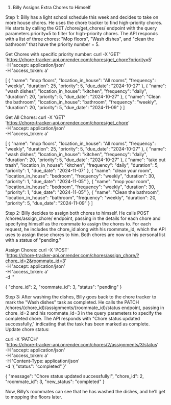 1. Billy Assigns Extra Chores to Himself


Step 1: Billy has a light school schedule this week and decides to take on more house chores. He uses the chore tracker to find high-priority chores. He starts by calling the GET /chore/get_chores/ endpoint with the query parameters priority=5 to filter for high-priority chores. The API responds with a list of three chores: "Mop floors", "Wash dishes", and "clean the bathroom" that have the priority number = 5.  

Get Chores with specific priority number:
curl -X 'GET' \
  'https://chore-tracker-api.onrender.com/chores/get_chore?priority=5' \
  -H 'accept: application/json' \
  -H 'access_token: a'

[
  {
    "name": "mop floors",
    "location_in_house": "All rooms",
    "frequency": "weekly",
    "duration": 25,
    "priority": 5,
    "due_date": "2024-10-27"
  },
  {
    "name": "wash dishes",
    "location_in_house": "kitchen",
    "frequency": "daily",
    "duration": 20,
    "priority": 5,
    "due_date": "2024-10-27"
  },
  {
    "name": "Clean the bathroom",
    "location_in_house": "bathroom",
    "frequency": "weekly",
    "duration": 20,
    "priority": 5,
    "due_date": "2024-11-09"
  }
]

Get All Chores: 
curl -X 'GET' \
  'https://chore-tracker-api.onrender.com/chores/get_chore' \
  -H 'accept: application/json' \
  -H 'access_token: a'

  [
  {
    "name": "mop floors",
    "location_in_house": "All rooms",
    "frequency": "weekly",
    "duration": 25,
    "priority": 5,
    "due_date": "2024-10-27"
  },
  {
    "name": "wash dishes",
    "location_in_house": "kitchen",
    "frequency": "daily",
    "duration": 20,
    "priority": 5,
    "due_date": "2024-10-27"
  },
  {
    "name": "take out trash",
    "location_in_house": "kitchen",
    "frequency": "daily",
    "duration": 5,
    "priority": 1,
    "due_date": "2024-11-07"
  },
  {
    "name": "clean your room",
    "location_in_house": "bedroom",
    "frequency": "weekly",
    "duration": 30,
    "priority": 1,
    "due_date": "2024-11-05"
  },
  {
    "name": "mop your room",
    "location_in_house": "bedroom",
    "frequency": "weekly",
    "duration": 30,
    "priority": 1,
    "due_date": "2024-11-05"
  },
  {
    "name": "Clean the bathroom",
    "location_in_house": "bathroom",
    "frequency": "weekly",
    "duration": 20,
    "priority": 5,
    "due_date": "2024-11-09"
  }
]

Step 2: Billy decides to assign both chores to himself. He calls POST /chores/assign_chore/ endpoint, passing in the details for each chore and specifying himself as the roommate to assign the chores to. For each request, he includes the chore_id along with his roommate_id, which the API uses to assign these chores to him. Both chores are now on his personal list with a status of "pending."

Assign Chores:
curl -X 'POST' \
  'https://chore-tracker-api.onrender.com/chores/assign_chore/?chore_id=2&roommate_id=3' \
  -H 'accept: application/json' \
  -H 'access_token: a' \
  -d ''

{
  "chore_id": 2,
  "roommate_id": 3,
  "status": "pending"
}

Step 3: After washing the dishes, Billy goes back to the chore tracker to mark the "Wash dishes" task as completed. He calls the PATCH /chores/{chore_id}/assignments/{roommate_id}/status endpoint, passing in chore_id=2 and his roommate_id=3 in the query parameters to specify the completed chore. The API responds with "Chore status updated successfully," indicating that the task has been marked as complete.
Update chore status:

curl -X 'PATCH' \
  'https://chore-tracker-api.onrender.com/chores/2/assignments/3/status' \
  -H 'accept: application/json' \
  -H 'access_token: a' \
  -H 'Content-Type: application/json' \
  -d '{
  "status": "completed"
}'

{
  "message": "Chore status updated successfully!",
  "chore_id": 2,
  "roommate_id": 3,
  "new_status": "completed"
}

Now, Billy’s roommates can see that he has washed the dishes, and he’ll get to mopping the floors later.